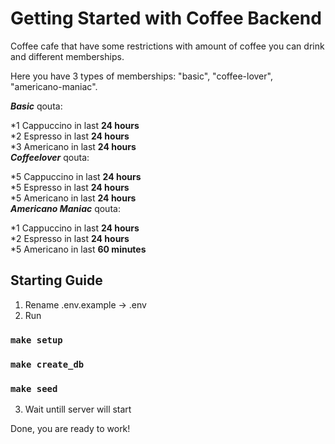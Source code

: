 # Getting Started with Coffee Backend

Coffee cafe that have some restrictions with amount of coffee you can drink and different memberships.

Here you have 3 types of memberships: "basic", "coffee-lover", "americano-maniac".

**_Basic_** qouta:

\*1 Cappuccino in last **24 hours**  
\*2 Espresso in last **24 hours**  
\*3 Americano in last **24 hours**  
**_Coffeelover_** qouta:

\*5 Cappuccino in last **24 hours**  
\*5 Espresso in last **24 hours**  
\*5 Americano in last **24 hours**  
**_Americano Maniac_** qouta:

\*1 Cappuccino in last **24 hours**  
\*2 Espresso in last **24 hours**  
\*5 Americano in last **60 minutes**

## Starting Guide

1. Rename .env.example -> .env
2. Run

### `make setup`

### `make create_db`

### `make seed`

3. Wait untill server will start

Done, you are ready to work!
